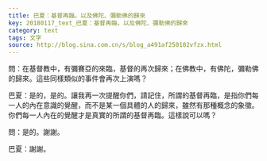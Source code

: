 ```yaml
---
title: 巴夏：基督再臨，以及佛陀、彌勒佛的歸來
key: 20180117_text_巴夏：基督再臨，以及佛陀、彌勒佛的歸來
category: text
tags: 文字
source: http://blog.sina.com.cn/s/blog_a491af250102vfzx.html
---
```


問：在基督教中，有彌賽亞的來臨，基督的再次歸來；在佛教中，有佛陀，彌勒佛的歸來。這些同樣類似的事件會再次上演嗎？

巴夏：是的，是的。讓我再一次提醒你們，請記住，所謂的基督再臨，是指你們每一人的內在意識的覺醒，而不是某一個具體的人的歸來，雖然有那種概念的象徵。你們每一人內在的覺醒才是真實的所謂的基督再臨。這樣說可以嗎？

問：是的。謝謝。

巴夏：謝謝。
